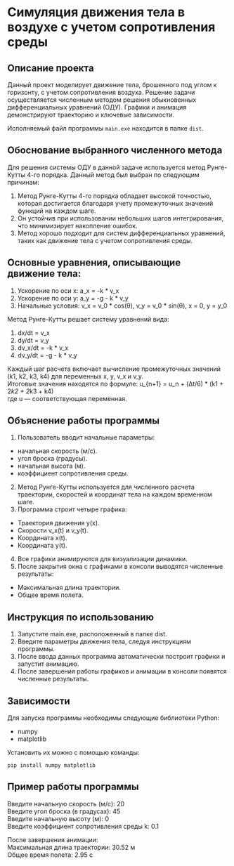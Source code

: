 # Симуляция движения тела в воздухе с учетом сопротивления среды

## Описание проекта

Данный проект моделирует движение тела, брошенного под углом к горизонту, с учетом сопротивления воздуха. Решение задачи осуществляется численным методом решения обыкновенных дифференциальных уравнений (ОДУ). Графики и анимация демонстрируют траекторию и ключевые зависимости. 

Исполняемый файл программы ```main.exe``` находится в папке ```dist```.

## Обоснование выбранного численного метода

Для решения системы ОДУ в данной задаче используется метод Рунге-Кутты 4-го порядка. Данный метод был выбран по следующим причинам:
1. Метод Рунге-Кутты 4-го порядка обладает высокой точностью, которая достигается благодаря учету промежуточных значений функций на каждом шаге.
2. Он устойчив при использовании небольших шагов интегрирования, что минимизирует накопление ошибок.
3. Метод хорошо подходит для систем дифференциальных уравнений, таких как движение тела с учетом сопротивления среды.

## Основные уравнения, описывающие движение тела:
1. Ускорение по оси x: a_x = -k * v_x
2. Ускорение по оси y: a_y = -g - k * v_y
3. Начальные условия:
v_x = v_0 * cos(θ), v_y = v_0 * sin(θ), x = 0, y = y_0

Метод Рунге-Кутты решает систему уравнений вида:
1. dx/dt = v_x
2. dy/dt = v_y
3. dv_x/dt = -k * v_x
4. dv_y/dt = -g - k * v_y

Каждый шаг расчета включает вычисление промежуточных значений (k1, k2, k3, k4) для переменных x, y, v_x и v_y.  
Итоговые значения находятся по формуле:
u_{n+1} = u_n + (Δt/6) * (k1 + 2*k2 + 2*k3 + k4)  
где u — соответствующая переменная.

## Объяснение работы программы

1. Пользователь вводит начальные параметры: 
- начальная скорость (м/с).
- угол броска (градусы).
- начальная высота (м).
- коэффициент сопротивления среды.
2. Метод Рунге-Кутты используется для численного расчета траектории, скоростей и координат тела на каждом временном шаге.
3. Программа строит четыре графика:
- Траектория движения y(x).
- Скорости v_x(t) и v_y(t).
- Координата x(t).
- Координата y(t).
4. Все графики анимируются для визуализации динамики.
5. После закрытия окна с графиками в консоли выводятся численные результаты:
- Максимальная длина траектории.
- Общее время полета.

## Инструкция по использованию

1. Запустите main.exe, расположенный в папке dist.
2. Введите параметры движения тела, следуя инструкциям программы.
3. После ввода данных программа автоматически построит графики и запустит анимацию.
4. После завершения работы графиков и анимации в консоли появятся численные результаты.

## Зависимости

Для запуска программы необходимы следующие библиотеки Python:
- numpy
- matplotlib

Установить их можно с помощью команды:
```pypy
pip install numpy matplotlib
```

## Пример работы программы

Введите начальную скорость (м/с): 20  
Введите угол броска (в градусах): 45  
Введите начальную высоту (м): 0  
Введите коэффициент сопротивления среды k: 0.1

После завершения анимации:  
Максимальная длина траектории: 30.52 м  
Общее время полета: 2.95 с